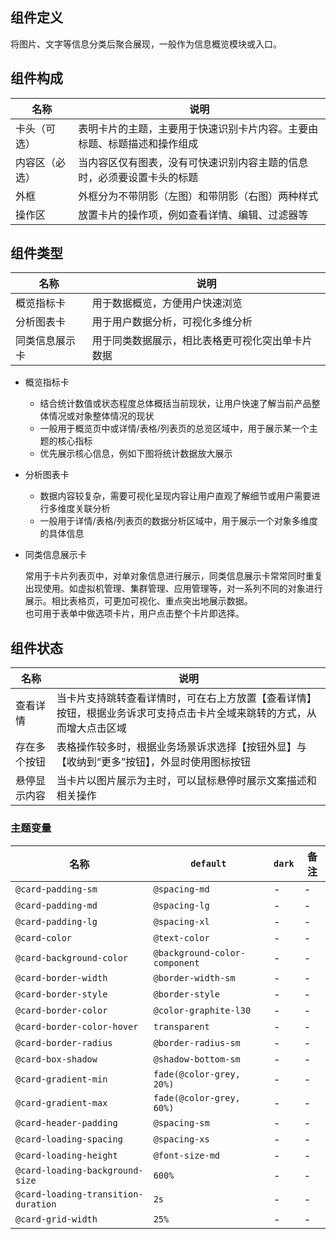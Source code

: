 ## 组件定义

将图片、文字等信息分类后聚合展现，一般作为信息概览模块或入口。

## 组件构成

| 名称 | 说明  |
| --- | ---  |
| 卡头（可选） | 表明卡片的主题，主要用于快速识别卡片内容。主要由标题、标题描述和操作组成 |
| 内容区（必选） | 当内容区仅有图表，没有可快速识别内容主题的信息时，必须要设置卡头的标题 |
| 外框 | 外框分为不带阴影（左图）和带阴影（右图）两种样式 |
| 操作区 | 放置卡片的操作项，例如查看详情、编辑、过滤器等 |

## 组件类型

| 名称 | 说明  |
| --- | ---  |
| 概览指标卡 | 用于数据概览，方便用户快速浏览 |
| 分析图表卡 | 用于用户数据分析，可视化多维分析 |
| 同类信息展示卡 | 用于同类数据展示，相比表格更可视化突出单卡片数据 |

- 概览指标卡

  - 结合统计数值或状态程度总体概括当前现状，让用户快速了解当前产品整体情况或对象整体情况的现状  
  - 一般用于概览页中或详情/表格/列表页的总览区域中，用于展示某一个主题的核心指标  
  - 优先展示核心信息，例如下图将统计数据放大展示

- 分析图表卡

  - 数据内容较复杂，需要可视化呈现内容让用户直观了解细节或用户需要进行多维度关联分析  
  - 一般用于详情/表格/列表页的数据分析区域中，用于展示一个对象多维度的具体信息

- 同类信息展示卡

  常用于卡片列表页中，对单对象信息进行展示，同类信息展示卡常常同时重复出现使用。如虚拟机管理、集群管理、应用管理等，对一系列不同的对象进行展示。相比表格页，可更加可视化、重点突出地展示数据。  
也可用于表单中做选项卡片，用户点击整个卡片即选择。

## 组件状态

| 名称 | 说明  |
| --- | ---  |
| 查看详情 | 当卡片支持跳转查看详情时，可在右上方放置【查看详情】按钮，根据业务诉求可支持点击卡片全域来跳转的方式，从而增大点击区域 |
| 存在多个按钮 | 表格操作较多时，根据业务场景诉求选择【按钮外显】与【收纳到“更多”按钮】，外显时使用图标按钮 |
| 悬停显示内容 | 当卡片以图片展示为主时，可以鼠标悬停时展示文案描述和相关操作 |

### 主题变量

| 名称 | `default` | `dark` | 备注 |
| --- | --- | --- | --- |
| `@card-padding-sm` | `@spacing-md` | - | - |
| `@card-padding-md` | `@spacing-lg` | - | - |
| `@card-padding-lg` | `@spacing-xl` | - | - |
| `@card-color` | `@text-color` | - | - |
| `@card-background-color` | `@background-color-component` | - | - |
| `@card-border-width` | `@border-width-sm` | - | - |
| `@card-border-style` | `@border-style` | - | - |
| `@card-border-color` | `@color-graphite-l30` | - | - |
| `@card-border-color-hover` | `transparent` | - | - |
| `@card-border-radius` | `@border-radius-sm` | - | - |
| `@card-box-shadow` | `@shadow-bottom-sm` | - | - |
| `@card-gradient-min` | `fade(@color-grey, 20%)` | - | - |
| `@card-gradient-max` | `fade(@color-grey, 60%)` | - | - |
| `@card-header-padding` | `@spacing-sm` | - | - |
| `@card-loading-spacing` | `@spacing-xs` | - | - |
| `@card-loading-height` | `@font-size-md` | - | - |
| `@card-loading-background-size` | `600%` | - | - |
| `@card-loading-transition-duration` | `2s` | - | - |
| `@card-grid-width` | `25%` | - | - |
